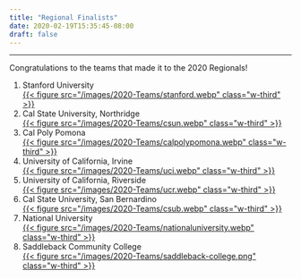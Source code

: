 ```yaml
---
title: "Regional Finalists"
date: 2020-02-19T15:35:45-08:00
draft: false
---
```

<hr>
Congratulations to the teams that made it to the 2020 Regionals!<!--more-->

1. Stanford University <br><a href="https://www.stanford.edu/">{{< figure src="/images/2020-Teams/stanford.webp" class="w-third" >}}</a><br>
2. Cal State University, Northridge <br><a href="https://www.csun.edu/">{{< figure src="/images/2020-Teams/csun.webp" class="w-third" >}}</a><br>
3. Cal Poly Pomona <br><a href="https://www.cpp.edu/">{{< figure src="/images/2020-Teams/calpolypomona.webp" class="w-third" >}}</a><br>
4. University of California, Irvine <br><a href="https://uci.edu/">{{< figure src="/images/2020-Teams/uci.webp" class="w-third" >}}</a><br>
5. University of California, Riverside <br><a href="https://www.ucr.edu/">{{< figure src="/images/2020-Teams/ucr.webp" class="w-third" >}}</a><br>
6. Cal State University, San Bernardino <br><a href="https://www.csusb.edu/">{{< figure src="/images/2020-Teams/csub.webp" class="w-third" >}}</a><br>
7. National University <br><a href="https://www.nu.edu/">{{< figure src="/images/2020-Teams/nationaluniversity.webp" class="w-third" >}}</a><br>
8. Saddleback Community College <br><a href="https://www.saddleback.edu/">{{< figure src="/images/2020-Teams/saddleback-college.png" class="w-third" >}}</a>
